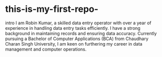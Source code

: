# this-is-my-first-repo-
 intro 
 I am Robin Kumar, a skilled data entry operator with over a year of experience in handling data entry tasks efficiently. I have a strong background in maintaining records and ensuring data accuracy. Currently pursuing a Bachelor of Computer Applications (BCA) from Chaudhary Charan Singh University, I am keen on furthering my career in data management and computer operations.
 
